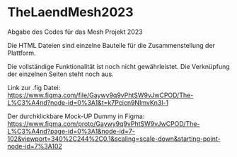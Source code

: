 # TheLaendMesh2023
Abgabe des Codes für das Mesh Projekt 2023

Die HTML Dateien sind einzelne Bauteile für die Zusammenstellung der Plattform.

Die vollständige Funktionalität ist noch nicht gewährleistet.
Die Verknüpfung der einzelnen Seiten steht noch aus. 


Link zur .fig Datei: 
https://www.figma.com/file/Gaywy9q9vPhtSW9vJwCPOD/The-L%C3%A4nd?node-id=0%3A1&t=k7Pcicn9NImvKn3l-1

Der durchklickbare Mock-UP Dummy in Figma:
https://www.figma.com/proto/Gaywy9q9vPhtSW9vJwCPOD/The-L%C3%A4nd?page-id=0%3A1&node-id=7-102&viewport=340%2C244%2C0.1&scaling=scale-down&starting-point-node-id=7%3A102

